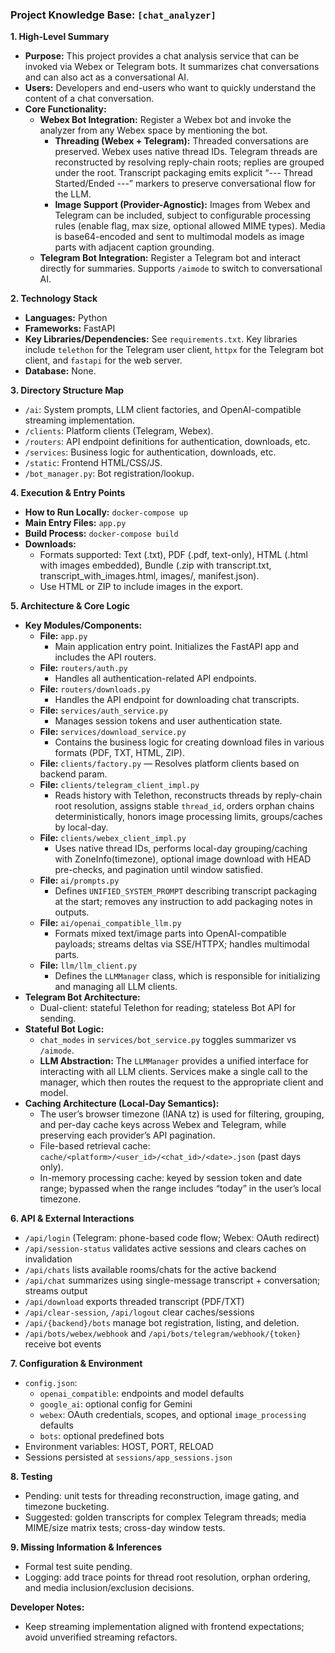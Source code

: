 ### **Project Knowledge Base: `[chat_analyzer]`**

**1. High-Level Summary**
   - **Purpose:** This project provides a chat analysis service that can be invoked via Webex or Telegram bots. It summarizes chat conversations and can also act as a conversational AI.
   - **Users:** Developers and end-users who want to quickly understand the content of a chat conversation.
   - **Core Functionality:**
     - **Webex Bot Integration:** Register a Webex bot and invoke the analyzer from any Webex space by mentioning the bot.
       - **Threading (Webex + Telegram):** Threaded conversations are preserved. Webex uses native thread IDs. Telegram threads are reconstructed by resolving reply-chain roots; replies are grouped under the root. Transcript packaging emits explicit “--- Thread Started/Ended ---” markers to preserve conversational flow for the LLM.
       - **Image Support (Provider-Agnostic):** Images from Webex and Telegram can be included, subject to configurable processing rules (enable flag, max size, optional allowed MIME types). Media is base64-encoded and sent to multimodal models as image parts with adjacent caption grounding.
     - **Telegram Bot Integration:** Register a Telegram bot and interact directly for summaries. Supports `/aimode` to switch to conversational AI.

**2. Technology Stack**
   - **Languages:** Python
   - **Frameworks:** FastAPI
   - **Key Libraries/Dependencies:** See `requirements.txt`. Key libraries include `telethon` for the Telegram user client, `httpx` for the Telegram bot client, and `fastapi` for the web server.
   - **Database:** None.

**3. Directory Structure Map**
  - `/ai`: System prompts, LLM client factories, and OpenAI-compatible streaming implementation.
  - `/clients`: Platform clients (Telegram, Webex).
  - `/routers`: API endpoint definitions for authentication, downloads, etc.
  - `/services`: Business logic for authentication, downloads, etc.
  - `/static`: Frontend HTML/CSS/JS.
  - `/bot_manager.py`: Bot registration/lookup.

**4. Execution & Entry Points**
  - **How to Run Locally:** `docker-compose up`
  - **Main Entry Files:** `app.py`
  - **Build Process:** `docker-compose build`
  - **Downloads:**
    - Formats supported: Text (.txt), PDF (.pdf, text-only), HTML (.html with images embedded), Bundle (.zip with transcript.txt, transcript_with_images.html, images/, manifest.json).
    - Use HTML or ZIP to include images in the export.

**5. Architecture & Core Logic**
  - **Key Modules/Components:**
    - **File:** `app.py`
      - Main application entry point. Initializes the FastAPI app and includes the API routers.
    - **File:** `routers/auth.py`
      - Handles all authentication-related API endpoints.
    - **File:** `routers/downloads.py`
      - Handles the API endpoint for downloading chat transcripts.
    - **File:** `services/auth_service.py`
      - Manages session tokens and user authentication state.
    - **File:** `services/download_service.py`
      - Contains the business logic for creating download files in various formats (PDF, TXT, HTML, ZIP).
    - **File:** `clients/factory.py` — Resolves platform clients based on backend param.
    - **File:** `clients/telegram_client_impl.py`
      - Reads history with Telethon, reconstructs threads by reply-chain root resolution, assigns stable `thread_id`, orders orphan chains deterministically, honors image processing limits, groups/caches by local-day.
    - **File:** `clients/webex_client_impl.py`
      - Uses native thread IDs, performs local-day grouping/caching with ZoneInfo(timezone), optional image download with HEAD pre-checks, and pagination until window satisfied.
    - **File:** `ai/prompts.py`
      - Defines `UNIFIED_SYSTEM_PROMPT` describing transcript packaging at the start; removes any instruction to add packaging notes in outputs.
    - **File:** `ai/openai_compatible_llm.py`
      - Formats mixed text/image parts into OpenAI-compatible payloads; streams deltas via SSE/HTTPX; handles multimodal parts.
    - **File:** `llm/llm_client.py`
      - Defines the `LLMManager` class, which is responsible for initializing and managing all LLM clients.
  - **Telegram Bot Architecture:**
    - Dual-client: stateful Telethon for reading; stateless Bot API for sending.
  - **Stateful Bot Logic:**
    - `chat_modes` in `services/bot_service.py` toggles summarizer vs `/aimode`.
    - **LLM Abstraction:** The `LLMManager` provides a unified interface for interacting with all LLM clients. Services make a single call to the manager, which then routes the request to the appropriate client and model.
   - **Caching Architecture (Local-Day Semantics):**
     - The user’s browser timezone (IANA tz) is used for filtering, grouping, and per-day cache keys across Webex and Telegram, while preserving each provider’s API pagination.
     - File-based retrieval cache: `cache/<platform>/<user_id>/<chat_id>/<date>.json` (past days only).
     - In-memory processing cache: keyed by session token and date range; bypassed when the range includes “today” in the user’s local timezone.

**6. API & External Interactions**
  - `/api/login` (Telegram: phone-based code flow; Webex: OAuth redirect)
  - `/api/session-status` validates active sessions and clears caches on invalidation
  - `/api/chats` lists available rooms/chats for the active backend
  - `/api/chat` summarizes using single-message transcript + conversation; streams output
  - `/api/download` exports threaded transcript (PDF/TXT)
  - `/api/clear-session`, `/api/logout` clear caches/sessions
  - `/api/{backend}/bots` manage bot registration, listing, and deletion.
  - `/api/bots/webex/webhook` and `/api/bots/telegram/webhook/{token}` receive bot events

**7. Configuration & Environment**
  - `config.json`:
    - `openai_compatible`: endpoints and model defaults
    - `google_ai`: optional config for Gemini
    - `webex`: OAuth credentials, scopes, and optional `image_processing` defaults
    - `bots`: optional predefined bots
  - Environment variables: HOST, PORT, RELOAD
  - Sessions persisted at `sessions/app_sessions.json`

**8. Testing**
  - Pending: unit tests for threading reconstruction, image gating, and timezone bucketing.
  - Suggested: golden transcripts for complex Telegram threads; media MIME/size matrix tests; cross-day window tests.

**9. Missing Information & Inferences**
  - Formal test suite pending.
  - Logging: add trace points for thread root resolution, orphan ordering, and media inclusion/exclusion decisions.

**Developer Notes:**
- Keep streaming implementation aligned with frontend expectations; avoid unverified streaming refactors.
